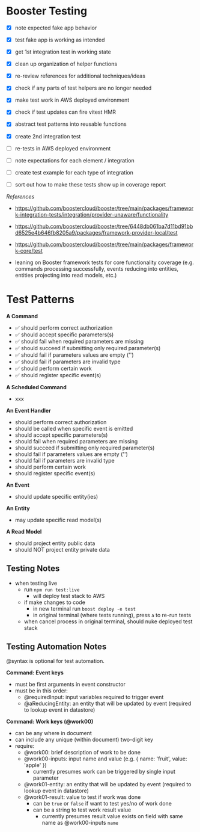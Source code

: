 # Booster Testing

- [x] note expected fake app behavior
- [x] test fake app is working as intended
- [x] get 1st integration test in working state
- [x] clean up organization of helper functions
- [x] re-review references for additional techniques/ideas
- [x] check if any parts of test helpers are no longer needed
- [x] make test work in AWS deployed environment
- [x] check if test updates can fire vitest HMR
- [x] abstract test patterns into reusable functions
- [x] create 2nd integration test

- [ ] re-tests in AWS deployed environment
- [ ] note expectations for each element / integration
- [ ] create test example for each type of integration
- [ ] sort out how to make these tests show up in coverage report

_References_

- https://github.com/boostercloud/booster/tree/main/packages/framework-integration-tests/integration/provider-unaware/functionality
- https://github.com/boostercloud/booster/tree/6448db061ba7d11bd91bbd6525e4b646fb8205a9/packages/framework-provider-local/test
- https://github.com/boostercloud/booster/tree/main/packages/framework-core/test

- leaning on Booster framework tests for core functionality coverage (e.g. commands processing successfully, events reducing into entities, entities projecting into read models, etc.)

# Test Patterns

**A Command**

- ✅ should perform correct authorization
- ✅ should accept specific parameters(s)
- ✅ should fail when required parameters are missing
- ✅ should succeed if submitting only required parameter(s)
- ✅ should fail if parameters values are empty ('')
- ✅ should fail if parameters are invalid type
- ✅ should perform certain work
- ✅ should register specific event(s)

**A Scheduled Command**

- xxx

**An Event Handler**

- should perform correct authorization
- should be called when specific event is emitted
- should accept specific parameters(s)
- should fail when required parameters are missing
- should succeed if submitting only required parameter(s)
- should fail if parameters values are empty ('')
- should fail if parameters are invalid type
- should perform certain work
- should register specific event(s)

**An Event**

- should update specific entity(ies)

**An Entity**

- may update specific read model(s)

**A Read Model**

- should project entity public data
- should NOT project entity private data


## Testing Notes

- when testing live
  - run `npm run test:live`
    - will deploy test stack to AWS
  - if make changes to code
    - in new terminal run `boost deploy -e test`
    - in original terminal (where tests running), press `a` to re-run tests
  - when cancel process in original terminal, should nuke deployed test stack

## Testing Automation Notes

@syntax is optional for test automation.

**Command: Event keys**

- must be first arguments in event constructor
- must be in this order:
  - @requiredInput: input variables required to trigger event
  - @aReducingEntity: an entity that will be updated by event (required to lookup event in datastore)

**Command: Work keys (@work00)**

- can be any where in document
- can include any unique (within document) two-digit key
- require:
  - @work00: brief description of work to be done
  - @work00-inputs: input name and value (e.g. { name: 'fruit', value: 'apple' })
    - currently presumes work can be triggered by single input parameter
  - @work01-entity: an entity that will be updated by event (required to lookup event in datastore)
  - @work01-result: value to test if work was done
    - can be `true` or `false` if want to test yes/no of work done
    - can be a string to test work result value
      - currently presumes result value exists on field with same name as @work00-inputs `name`
